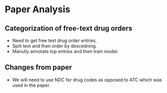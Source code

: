 # Paper Analysis

## Categorization of free-text drug orders

- Need to get free text drug order entries.
- Split text and then order by descedning.
- Manully annotate top entries and then train model.

## Changes from paper

- We will need to use NDC for drug codes as opposed to ATC which was used in the paper.
